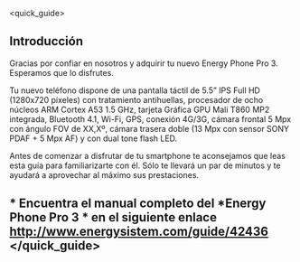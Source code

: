 <quick_guide>
## Introducción

Gracias por confiar en nosotros y adquirir tu nuevo Energy Phone Pro 3. Esperamos que lo disfrutes.

Tu nuevo teléfono dispone de una pantalla táctil de 5.5” IPS Full HD (1280x720 píxeles) con tratamiento antihuellas, procesador de ocho núcleos ARM Cortex A53 1.5 GHz, tarjeta Gráfica GPU Mali T860 MP2 integrada, Bluetooth 4.1, Wi-Fi, GPS, conexión 4G/3G, cámara frontal 5 Mpx con ángulo FOV de XX,Xº, cámara trasera doble (13 Mpx con sensor SONY PDAF + 5 Mpx AF) y con dual tone flash LED.

Antes de comenzar a disfrutar de tu smartphone te aconsejamos que leas esta guía para familiarizarte con él. Sólo te llevará un par de minutos y te ayudará a aprovechar al máximo sus prestaciones.

## <unique> * Encuentra el manual completo del *Energy Phone Pro 3 * en el siguiente enlace  http://www.energysistem.com/guide/42436 </unique> </quick_guide>


